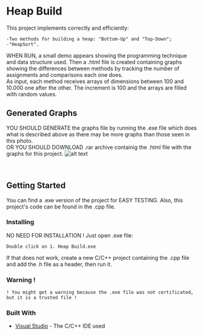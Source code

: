 # Heap Build
This project implements correctly and efficiently:
```
-Two methods for building a heap: "Bottom-Up" and "Top-Down";
-"HeapSort".
```
WHEN RUN, a small demo appears showing the programming technique and data structure used. Then a .html file is created containing graphs showing the differences between methods by tracking the number of assignments and comparisons each one does.<br/>
As input, each method receives arrays of dimensions between 100 and 10.000 one after the other. The increment is 100 and the arrays are filled with random values.

## Generated Graphs
YOU SHOULD GENERATE the graphs file by running the .exe file which does what is described above as there may be more graphs than those seen in this photo.<br/>
OR YOU SHOULD DOWNLOAD .rar archive containig the .html file with the graphs for this project.
![alt text](https://github.com/DanutGavrus/Photos/blob/master/1.%20Heap%20Build.png)<br/><br/><br/>

## Getting Started
You can find a .exe version of the project for EASY TESTING. Also, this project's code can be found in the .cpp file.

### Installing
NO NEED FOR INSTALLATION !
Just open .exe file:
```
Double click on 1. Heap Build.exe
```
If that does not work, create a new C/C++ project containing the .cpp file and add the .h file as a header, then run it.

### Warning !
```
! You might get a warning because the .exe file was not certificated, but it is a trusted file !
```

### Built With
* [Visual Studio](https://visualstudio.microsoft.com/) - The C/C++ IDE used